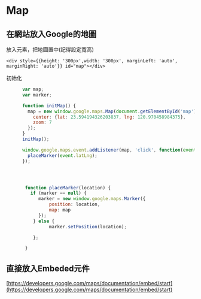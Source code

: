 # Map

## 在網站放入Google的地圖

放入元素，把地圖置中\(記得設定寬高\)

```markup
<div style={{height: '300px',width: '300px', marginLeft: 'auto', marginRight: 'auto'}} id="map"></div>
```

初始化

```javascript
      var map;
      var marker;

      function initMap() {
        map = new window.google.maps.Map(document.getElementById('map'), {
          center: {lat: 23.594194326203837, lng: 120.970458984375},
          zoom: 7
        });
      }
      initMap();

      window.google.maps.event.addListener(map, 'click', function(event) {
        placeMarker(event.latLng);
      });




       function placeMarker(location) {
         if (marker == null) {
            marker = new window.google.maps.Marker({
                position: location,
                map: map
            }); 
          } else {
                marker.setPosition(location); 

          };

       }
```

## 直接放入Embeded元件

[https://developers.google.com/maps/documentation/embed/start](https://developers.google.com/maps/documentation/embed/start)

